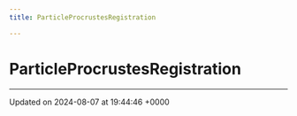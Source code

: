 ```yaml
---
title: ParticleProcrustesRegistration

---
```


# ParticleProcrustesRegistration





-------------------------------

Updated on 2024-08-07 at 19:44:46 +0000